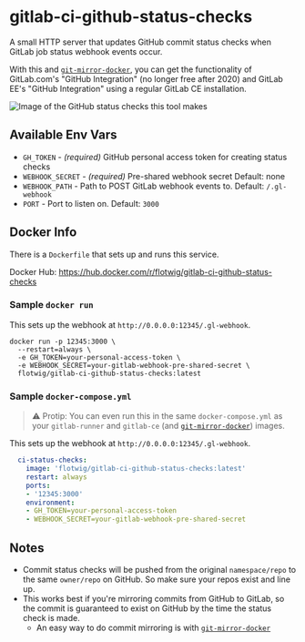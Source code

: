 # gitlab-ci-github-status-checks

A small HTTP server that updates GitHub commit status checks when GitLab job status webhook events occur.

With this and [`git-mirror-docker`][git-mirror-docker], you can get the functionality of GitLab.com's "GitHub Integration" (no longer free after 2020) and GitLab EE's "GitHub Integration" using a regular GitLab CE installation.

![Image of the GitHub status checks this tool makes][ss]

## Available Env Vars

* `GH_TOKEN` - *(required)* GitHub personal access token for creating status checks
* `WEBHOOK_SECRET` - *(required)* Pre-shared webhook secret Default: none
* `WEBHOOK_PATH` - Path to POST GitLab webhook events to. Default: `/.gl-webhook`
* `PORT` - Port to listen on. Default: `3000`

## Docker Info

There is a `Dockerfile` that sets up and runs this service.

Docker Hub: https://hub.docker.com/r/flotwig/gitlab-ci-github-status-checks

### Sample `docker run`

This sets up the webhook at `http://0.0.0.0:12345/.gl-webhook`.

```shell
docker run -p 12345:3000 \
  --restart=always \
  -e GH_TOKEN=your-personal-access-token \
  -e WEBHOOK_SECRET=your-gitlab-webhook-pre-shared-secret \
  flotwig/gitlab-ci-github-status-checks:latest
```

### Sample `docker-compose.yml`

> ⚠ Protip: You can even run this in the same `docker-compose.yml` as your `gitlab-runner` and `gitlab-ce` (and [`git-mirror-docker`][git-mirror-docker]) images.

This sets up the webhook at `http://0.0.0.0:12345/.gl-webhook`.

```yml
  ci-status-checks:
    image: 'flotwig/gitlab-ci-github-status-checks:latest'
    restart: always
    ports:
    - '12345:3000'
    environment:
    - GH_TOKEN=your-personal-access-token
    - WEBHOOK_SECRET=your-gitlab-webhook-pre-shared-secret
```

## Notes

* Commit status checks will be pushed from the original `namespace/repo` to the same `owner/repo` on GitHub. So make sure your repos exist and line up.
* This works best if you're mirroring commits from GitHub to GitLab, so the commit is guaranteed to exist on GitHub by the time the status check is made.
  * An easy way to do commit mirroring is with [`git-mirror-docker`][git-mirror-docker]

[git-mirror-docker]: https://github.com/flotwig/git-mirror-docker/
[ss]: https://i.imgur.com/wvCW1Up.png
